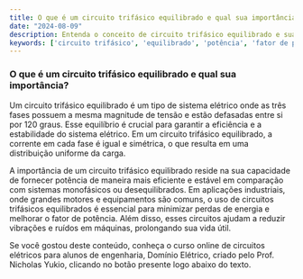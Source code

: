 ```yaml
---
title: O que é um circuito trifásico equilibrado e qual sua importância?
date: "2024-08-09"
description: Entenda o conceito de circuito trifásico equilibrado e sua relevância em sistemas elétricos.
keywords: ['circuito trifásico', 'equilibrado', 'potência', 'fator de potência']
---
```


### O que é um circuito trifásico equilibrado e qual sua importância?

Um circuito trifásico equilibrado é um tipo de sistema elétrico onde as três fases possuem a mesma magnitude de tensão e estão defasadas entre si por 120 graus. Esse equilíbrio é crucial para garantir a eficiência e a estabilidade do sistema elétrico. Em um circuito trifásico equilibrado, a corrente em cada fase é igual e simétrica, o que resulta em uma distribuição uniforme da carga.

A importância de um circuito trifásico equilibrado reside na sua capacidade de fornecer potência de maneira mais eficiente e estável em comparação com sistemas monofásicos ou desequilibrados. Em aplicações industriais, onde grandes motores e equipamentos são comuns, o uso de circuitos trifásicos equilibrados é essencial para minimizar perdas de energia e melhorar o fator de potência. Além disso, esses circuitos ajudam a reduzir vibrações e ruídos em máquinas, prolongando sua vida útil.

Se você gostou deste conteúdo, conheça o curso online de circuitos elétricos para alunos de engenharia, Domínio Elétrico, criado pelo Prof. Nicholas Yukio, clicando no botão presente logo abaixo do texto.